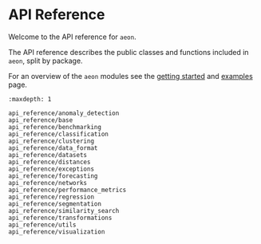 # API Reference

Welcome to the API reference for `aeon`.

The API reference describes the public classes and functions included in `aeon`, split
by package.

For an overview of the `aeon` modules see the [getting started](getting_started.md)
and [examples](examples.md) page.

```{toctree}
:maxdepth: 1

api_reference/anomaly_detection
api_reference/base
api_reference/benchmarking
api_reference/classification
api_reference/clustering
api_reference/data_format
api_reference/datasets
api_reference/distances
api_reference/exceptions
api_reference/forecasting
api_reference/networks
api_reference/performance_metrics
api_reference/regression
api_reference/segmentation
api_reference/similarity_search
api_reference/transformations
api_reference/utils
api_reference/visualization
```
